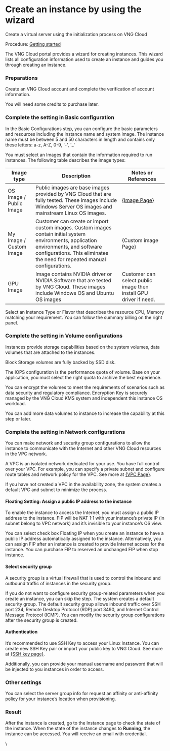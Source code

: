 # Create an instance by using the wizard

Create a virtual server using the initialization process on VNG Cloud

Procedure: [Getting started](../getting-started/)

The VNG Cloud portal provides a wizard for creating instances. This wizard lists all configuration information used to create an instance and guides you through creating an instance.

### **Preparations** <a href="#createaninstancebyusingthewizard-preparations" id="createaninstancebyusingthewizard-preparations"></a>

Create an VNG Cloud account and complete the verification of account information.

You will need some credits to purchase later.

### **Complete the setting in Basic configuration** <a href="#createaninstancebyusingthewizard-completethesettinginbasicconfiguration" id="createaninstancebyusingthewizard-completethesettinginbasicconfiguration"></a>

In the Basic Configurations step, you can configure the basic parameters and resources including the instance name and system image. The instance name must be between 5 and 50 characters in length and contains only these letters: a-z, A-Z, 0-9, '-', '\_'

You must select an Images that contain the information required to run instances. The following table describes the image types:

| **Image type**          | **Description**                                                                                                                                                                                                     | **Notes or References**                                           |
| ----------------------- | ------------------------------------------------------------------------------------------------------------------------------------------------------------------------------------------------------------------- | ----------------------------------------------------------------- |
| OS Image / Public Image | Public images are base images provided by VNG Cloud that are fully tested. These images include Windows Server OS images and mainstream Linux OS images.                                                            | [{Image Page}](../image.md)                                       |
| My Image / Custom Image | Customer can create or import custom images. Custom images contain initial system environments, application environments, and software configurations. This eliminates the need for repeated manual configurations. | {Custom image Page}                                               |
| GPU Image               | Image contains NVIDIA driver or NVIDIA Software that are tested by VNG Cloud. These images include Windows OS and Ubuntu OS images                                                                                  | Customer can select public image then install GPU driver if need. |

Select an Instance Type or Flavor that describes the resource CPU, Memory matching your requirement. You can follow the summary billing on the right panel.

### **Complete the setting in Volume configurations** <a href="#createaninstancebyusingthewizard-completethesettinginvolumeconfigurations" id="createaninstancebyusingthewizard-completethesettinginvolumeconfigurations"></a>

Instances provide storage capabilities based on the system volumes, data volumes that are attached to the instances.

Block Storage volumes are fully backed by SSD disk.

The IOPS configuration is the performance quota of volume. Base on your application, you must select the right quota to archive the best experience.

You can encrypt the volumes to meet the requirements of scenarios such as data security and regulatory compliance. Encryption Key is securely managed by the VNG Cloud KMS system and independent this instance OS workload.

You can add more data volumes to instance to increase the capability at this step or later.

### **Complete the setting in Network configurations** <a href="#createaninstancebyusingthewizard-completethesettinginnetworkconfigurations" id="createaninstancebyusingthewizard-completethesettinginnetworkconfigurations"></a>

You can make network and security group configurations to allow the instance to communicate with the Internet and other VNG Cloud resources in the VPC network.

A VPC is an isolated network dedicated for your use. You have full control over your VPC. For example, you can specify a private subnet and configure route tables and network policy for the VPC. See more at [{VPC Page}](../vpc/virtual-private-cloud-vpc.md).

If you have not created a VPC in the availability zone, the system creates a default VPC and subnet to minimize the process.

#### Floating Setting: Assign a public IP address to the instance <a href="#createaninstancebyusingthewizard-floatingsetting-assignapublicipaddresstotheinstance" id="createaninstancebyusingthewizard-floatingsetting-assignapublicipaddresstotheinstance"></a>

To enable the instance to access the Internet, you must assign a public IP address to the instance. FIP will be NAT 1:1 with your instance’s private IP (in subnet belong to VPC network) and it’s invisible to your instance’s OS view.

You can select check box Floating IP when you create an instance to have a public IP address automatically assigned to the instance. Alternatively, you can assign FIP after an instance is created to provide Internet access for the instance. You can purchase FIP to reserved an unchanged FIP when stop instance.

#### Select security group <a href="#createaninstancebyusingthewizard-selectsecuritygroup" id="createaninstancebyusingthewizard-selectsecuritygroup"></a>

A security group is a virtual firewall that is used to control the inbound and outbound traffic of instances in the security group.

If you do not want to configure security group-related parameters when you create an instance, you can skip the step. The system creates a default security group. The default security group allows inbound traffic over SSH port 234, Remote Desktop Protocol (RDP) port 3490, and Internet Control Message Protocol (ICMP). You can modify the security group configurations after the security group is created.

#### Authentication <a href="#createaninstancebyusingthewizard-authentication" id="createaninstancebyusingthewizard-authentication"></a>

It’s recommended to use SSH Key to access your Linux Instance. You can create new SSH Key pair or import your public key to VNG Cloud. See more at [{SSH key page}](../security/ssh-key-key-pairs.md).

Additionally, you can provide your manual username and password that will be injected to you instances in order to access.

### **Other settings** <a href="#createaninstancebyusingthewizard-othersettings" id="createaninstancebyusingthewizard-othersettings"></a>

You can select the server group info for request an affinity or anti-affinity policy for your instance’s location when provisioning.

### **Result** <a href="#createaninstancebyusingthewizard-result" id="createaninstancebyusingthewizard-result"></a>

After the instance is created, go to the Instance page to check the state of the instance. When the state of the instance changes to **Running**, the instance can be accessed. You will receive an email with credential.

\
